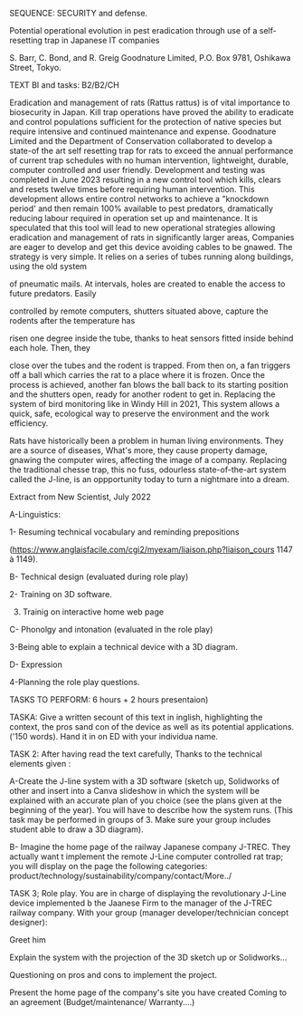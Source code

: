 SEQUENCE: SECURITY and defense.

Potential operational evolution in pest eradication through use of a self-resetting trap in Japanese IT companies

S. Barr, C. Bond, and R. Greig Goodnature Limited, P.O. Box 9781, Oshikawa Street, Tokyo.

TEXT BI and tasks: B2/B2/CH

Eradication and management of rats (Rattus rattus) is of vital importance to biosecurity in Japan. Kill trap operations have proved the ability to eradicate and control populations sufficient for the protection of native species but require intensive and continued maintenance and expense. Goodnature Limited and the Department of Conservation collaborated to develop a state-of the art self resetting trap for rats to exceed the annual performance of current trap schedules with no human intervention, lightweight, durable, computer controlled and user friendly. Development and testing was completed in June 2023 resulting in a new control tool which kills, clears and resets twelve times before requiring human intervention. This development allows entire control networks to achieve a "knockdown period' and then remain 100% available to pest predators, dramatically reducing labour required in operation set up and maintenance. It is speculated that this tool will lead to new operational strategies allowing eradication and management of rats in significantly larger areas, Companies are eager to develop and get this device avoiding cables to be gnawed. The strategy is very simple. It relies on a series of tubes running along buildings, using the old system

of pneumatic mails. At intervals, holes are created to enable the access to future predators. Easily

controlled by remote computers, shutters situated above, capture the rodents after the temperature has

risen one degree inside the tube, thanks to heat sensors fitted inside behind each hole. Then, they

close over the tubes and the rodent is trapped. From then on, a fan triggers off a ball which carries the rat to a place where it is frozen. Once the process is achieved, another fan blows the ball back to its starting position and the shutters open, ready for another rodent to get in. Replacing the system of bird monitoring like in Windy Hill in 2021, This system allows a quick, safe, ecological way to preserve the environment and the work efficiency.

Rats have historically been a problem in human living environments. They are a source of diseases, What's more, they cause property damage, gnawing the computer wires, affecting the image of a company. Replacing the traditional chesse trap, this no fuss, odourless state-of-the-art system called the J-line, is an oppportunity today to turn a nightmare into a dream.

Extract from New Scientist, July 2022

A-Linguistics:

1- Resuming technical vocabulary and reminding prepositions

(https://www.anglaisfacile.com/cgi2/myexam/liaison.php?liaison_cours 1147 à 1149).

B- Technical design (evaluated during role play)

2- Training on 3D software.

3. Trainig on interactive home web page

C- Phonolgy and intonation (evaluated in the role play)

3-Being able to explain a technical device with a 3D diagram.

D- Expression

4-Planning the role play questions.

TASKS TO PERFORM: 6 hours + 2 hours presentaion)

TASKA: Give a written secount of this text in inglish, highlighting the context, the pros sand con of the device as well as its potential applications. ('150 words). Hand it in on ED with your individua name.

TASK 2: After having read the text carefully, Thanks to the technical elements given :

A-Create the J-line system with a 3D software (sketch up, Solidworks of other and insert into a Canva slideshow in which the system will be explained with an accurate plan of you choice (see the plans given at the beginning of the year). You will have to describe how the system runs. (This task may be performed in groups of 3. Make sure your group includes student able to draw a 3D diagram).

B- Imagine the home page of the railway Japanese company J-TREC. They actually want t implement the remote J-Line computer controlled rat trap; you will display on the page the following categories: product/technology/sustainability/company/contact/More../

TASK 3; Role play. You are in charge of displaying the revolutionary J-Line device implemented b the Jaanese Firm to the manager of the J-TREC railway company. With your group (manager developer/technician concept designer):

Greet him

Explain the system with the projection of the 3D sketch up or Solidworks...

Questioning on pros and cons to implement the project.

Present the home page of the company's site you have created Coming to an agreement (Budget/maintenance/ Warranty....)